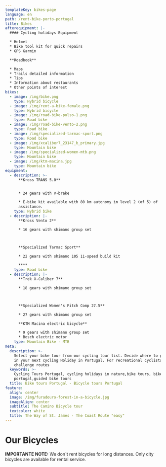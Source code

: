```yaml
---
templateKey: bikes-page
language: en
path: /rent-bike-porto-portugal
title: Bikes
afterequipment: |-
  #### Cycling holidays Equipment

  * Helmet
  * Bike tool kit for quick repairs
  * GPS Garmin

  **Roadbook**

  * Maps
  * Trails detailed information
  * Tips
  * Information about restaurants
  * Other points of interest
bikes:
  - image: /img/bike.png
    type: Hybrid bicycle
  - image: /img/rent-a-bike-female.png
    type: Hybrid bicycle
  - image: /img/road-bike-pulso-1.png
    type: Road bike
  - image: /img/road-bike-vento-2.png
    type: Road bike
  - image: /img/specialized-tarmac-sport.png
    type: Road bike
  - image: /img/xcaliber7_23147_b_primary.jpg
    type: Mountain bike
  - image: /img/specialized-women-mtb.png
    type: Mountain bike
  - image: /img/ktm-macina.jpg
    type: Mountain bike
equipment:
  - description: >-
      **Kross TRANS 5.0**


      * 24 gears with V-brake

      * E-bike kit available with 80 km autonomy in level 2 (of 5) of
      assistance.
    type: Hybrid bike
  - description: |-
      **Kross Vento 2**

      * 16 gears with shimano group set



      **Specialized Tarmac Sport**

      * 22 gears with shimano 105 11-speed build kit

      ****
    type: Road bike
  - description: |-
      **Trek X-Caliber 7**

      * 18 gears with shimano group set



      **Specialized Women's Pitch Comp 27.5**

      * 27 gears with shimano group set

      **KTM Macina electric bicycle**

      * 9 gears with shimano group set
      * Bosch electric motor
    type: Mountain Bike - MTB
meta:
  description: >-
    Select your bike tour from our cycling tour list. Decide where to go with us
    in your next cycling Holiday in Portugal. For recreational cyclists or
    challenge routes
  keywords: >-
    Cycling Tours Portugal, cycling holidays in nature,bike tours, bike tours
    portugal,guided bike tours
  title: Bike tours Portugal - Bicycle tours Portugal
feature:
  align: center
  image: /img/furadouro-forest-in-a-bicycle.jpg
  imageAlign: center
  subtitle: The Camino Bicycle tour
  textcolor: white
  title: The Way of St. James - The Coast Route "easy"
---
```

# Our Bicycles



**IMPORTANTE NOTE:** We don´t rent bicycles for long distances. Only city bicycles are available for rental service.
